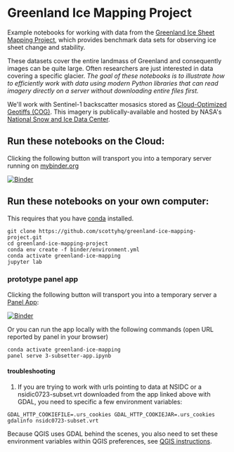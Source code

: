 # Greenland Ice Mapping Project
Example notebooks for working with data from the [Greenland Ice Sheet Mapping Project](https://nsidc.org/data/measures/gimp), which provides benchmark data sets for observing ice sheet change and stability.

These datasets cover the entire landmass of Greenland and consequently images can be quite large. Often researchers are just interested in data covering a specific glacier. *The goal of these notebooks is to illustrate how to efficiently work with data using modern Python libraries that can read imagery directly on a server without downloading entire files first.* 

We'll work with Sentinel-1 backscatter mosasics stored as [Cloud-Optimized Geotiffs (COG)](https://nsidc.org/data/nsidc-0723). This imagery is publically-available and hosted by NASA's [National Snow and Ice Data Center](https://nsidc.org/data/nsidc-0723).


## Run these notebooks on the Cloud:
Clicking the following button will transport you into a temporary server running on [mybinder.org](https://mybinder.org/)

[![Binder](https://mybinder.org/badge_logo.svg)](https://mybinder.org/v2/gh/scottyhq/greenland-ice-mapping-project/main?urlpath=lab)


## Run these notebooks on your own computer:
This requires that you have [conda](https://docs.conda.io/en/latest/miniconda.html) installed.
```
git clone https://github.com/scottyhq/greenland-ice-mapping-project.git
cd greenland-ice-mapping-project
conda env create -f binder/environment.yml
conda activate greenland-ice-mapping
jupyter lab
```

### prototype panel app
Clicking the following button will transport you into a temporary server a [Panel App](https://panel.holoviz.org):

[![Binder](https://mybinder.org/badge_logo.svg)](https://mybinder.org/v2/gh/scottyhq/greenland-ice-mapping-project/main?urlpath=%2Fpanel%2F3-subsetter-app)

Or you can run the app locally with the following commands (open URL reported by panel in your browser)
```
conda activate greenland-ice-mapping
panel serve 3-subsetter-app.ipynb 
```


#### troubleshooting

1. If you are trying to work with urls pointing to data at NSIDC or a nsidic0723-subset.vrt downloaded from the app linked above with GDAL, you need to specific a few environment variables:
```
GDAL_HTTP_COOKIEFILE=.urs_cookies GDAL_HTTP_COOKIEJAR=.urs_cookies gdalinfo nsidc0723-subset.vrt 
```
Because QGIS uses GDAL behind the scenes, you also need to set these environment variables within QGIS preferences, see [QGIS instructions](QGIS.md).